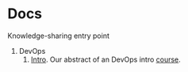 # Docs

Knowledge-sharing entry point

1. DevOps 
    1.  [Intro](/devops/basics.md). Our abstract of an DevOps intro [course](https://openedx.microsoft.com/courses/course-v1:Microsoft+DevOps200.1+2017_T2/info).